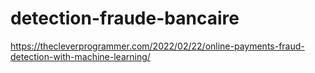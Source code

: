# detection-fraude-bancaire

https://thecleverprogrammer.com/2022/02/22/online-payments-fraud-detection-with-machine-learning/
